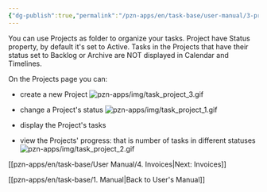 ```yaml
---
{"dg-publish":true,"permalink":"/pzn-apps/en/task-base/user-manual/3-projects-page/"}
---
```


You can use Projects as folder to organize your tasks. 
Project have Status property, by default it's set to Active. Tasks in the Projects that have their status set to Backlog or Archive are NOT displayed in Calendar and Timelines.


On the Projects page you can:
- create a new Project
![pzn-apps/img/task_project_3.gif](/img/user/pzn-apps/img/task_project_3.gif)

- change a Project's status
![pzn-apps/img/task_project_1.gif](/img/user/pzn-apps/img/task_project_1.gif)

- display the Project's tasks
- view the Projects' progress: that is number of tasks in different statuses
![pzn-apps/img/task_project_2.gif](/img/user/pzn-apps/img/task_project_2.gif)

[[pzn-apps/en/task-base/User Manual/4. Invoices\|Next: Invoices]]

[[pzn-apps/en/task-base/1. Manual\|Back to User's Manual]]